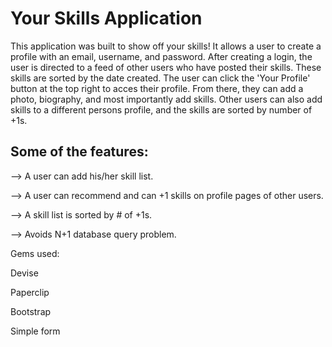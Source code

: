 # Your Skills Application

This application was built to show off your skills! It allows a user to create a profile with an email, username, and password. After creating a login, the user is directed to a feed of other users who have posted their skills. These skills are sorted by the date created. The user can click the 'Your Profile' button at the top right to acces their profile. From there, they can add a photo, biography, and most importantly add skills. Other users can also add skills to a different persons profile, and the skills are sorted by number of +1s. 


## Some of the features:

--> A user can add his/her skill list.

--> A user can recommend and can +1 skills on profile pages of other users.

--> A skill list is sorted by # of +1s.

--> Avoids N+1 database query problem.

Gems used:

Devise

Paperclip

Bootstrap

Simple form


